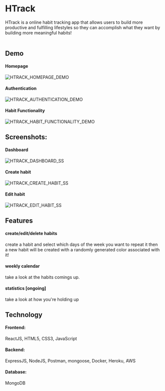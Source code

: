 # HTrack
HTrack is a online habit tracking app that allows users to build more productive and fulfilling lifestyles so they can accomplish what they want by building more meaningful habits! <br/> <br/>

## Demo
#### Homepage
![HTRACK_HOMEPAGE_DEMO](https://user-images.githubusercontent.com/11303631/126930427-d7e4fba5-976e-4980-9cae-11d55fc7769c.gif)

#### Authentication
![HTRACK_AUTHENTICATION_DEMO](https://user-images.githubusercontent.com/11303631/127429751-a54dc4c5-340b-4048-befb-26b72677d89d.gif)

#### Habit Functionality
![HTRACK_HABIT_FUNCTIONALITY_DEMO](https://user-images.githubusercontent.com/11303631/127583028-0c38a303-931b-4d55-b962-5bede300a8f8.gif)

## Screenshots:
#### Dashboard
![HTRACK_DASHBOARD_SS](https://user-images.githubusercontent.com/11303631/127592619-9796a949-42ed-431f-a2a4-3b9250473046.PNG)
#### Create habit
![HTRACK_CREATE_HABIT_SS](https://user-images.githubusercontent.com/11303631/127592621-96d991db-5156-45b8-9d01-eb53d58db252.PNG)
#### Edit habit
![HTRACK_EDIT_HABIT_SS](https://user-images.githubusercontent.com/11303631/127592622-32ffa49f-f441-433f-bdda-c9f8840044e3.PNG)

## Features
#### create/edit/delete habits
create a habit and select which days of the week you want to repeat it then a new habit will be created with a randomly generated color associated with it!

#### weekly calendar
take a look at the habits comings up.

#### statistics [ongoing]
take a look at how you're holding up

## Technology
#### Frontend:
ReactJS, HTML5, CSS3, JavaScript

#### Backend:
ExpressJS, NodeJS, Postman, mongoose, Docker, Heroku, AWS

#### Database:
MongoDB
